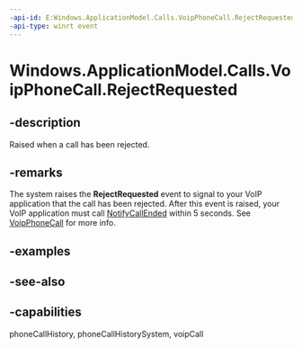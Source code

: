 ```yaml
---
-api-id: E:Windows.ApplicationModel.Calls.VoipPhoneCall.RejectRequested
-api-type: winrt event
---
```


<!-- Event syntax
public event Windows.Foundation.TypedEventHandler RejectRequested<Windows.ApplicationModel.Calls.VoipPhoneCall,  Windows.ApplicationModel.Calls.CallRejectEventArgs>
-->

# Windows.ApplicationModel.Calls.VoipPhoneCall.RejectRequested

## -description
Raised when a call has been rejected.

## -remarks
The system raises the **RejectRequested** event to signal to your VoIP application that the call has been rejected. After this event is raised, your VoIP application must call [NotifyCallEnded](voipphonecall_notifycallended_1962259325.md) within 5 seconds. See [VoipPhoneCall](voipphonecall.md) for more info.

## -examples

## -see-also

## -capabilities
phoneCallHistory, phoneCallHistorySystem, voipCall
